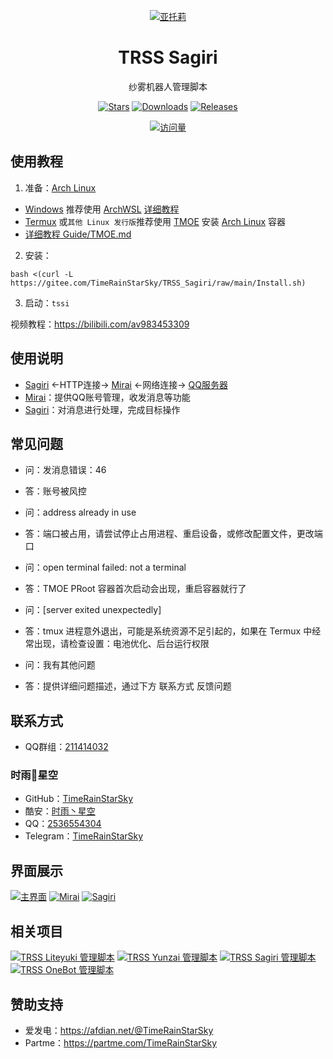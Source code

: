 <div align="center">

[![亚托莉](Picture/亚托莉.png)](https://moegirl.org.cn/亚托莉)

# TRSS Sagiri
纱雾机器人管理脚本

[![Stars](https://img.shields.io/github/stars/TimeRainStarSky/TRSS_Sagiri?color=yellow&label=收藏)](../../stargazers)
[![Downloads](https://img.shields.io/github/downloads/TimeRainStarSky/TRSS_Sagiri/total?color=blue&label=下载)](Install.sh)
[![Releases](https://img.shields.io/github/v/release/TimeRainStarSky/TRSS_Sagiri?color=green&label=发行版)](../../releases/latest)

[![访问量](https://profile-counter.glitch.me/TimeRainStarSky-TRSS_Sagiri/count.svg)](https://github.com/TimeRainStarSky/TRSS_Sagiri)

</div>

## 使用教程
1. 准备：[Arch Linux](https://archlinux.org)
- [Windows](https://www.microsoft.com/windows) 推荐使用 [ArchWSL](https://github.com/yuk7/ArchWSL) [详细教程](https://bytem.io/posts/install-arch-wsl)
- [Termux](https://github.com/termux/termux-app) 或`其他 Linux 发行版`推荐使用 [TMOE](https://gitee.com/mo2/linux) 安装 [Arch Linux](https://archlinux.org) 容器
- [详细教程 Guide/TMOE.md](Guide/TMOE.md)

2. 安装：
```
bash <(curl -L https://gitee.com/TimeRainStarSky/TRSS_Sagiri/raw/main/Install.sh)
```

3. 启动：`tssi`

视频教程：<https://bilibili.com/av983453309>

## 使用说明
- [Sagiri](https://sagiri-kawaii.github.io/sagiri-bot) <-HTTP连接-> [Mirai](https://docs.mirai.mamoe.net) <-网络连接-> [QQ服务器](https://im.qq.com)
- [Mirai](https://docs.mirai.mamoe.net)：提供QQ账号管理，收发消息等功能
- [Sagiri](https://sagiri-kawaii.github.io/sagiri-bot)：对消息进行处理，完成目标操作

## 常见问题
- 问：发消息错误：46
- 答：账号被风控

- 问：address already in use
- 答：端口被占用，请尝试停止占用进程、重启设备，或修改配置文件，更改端口

- 问：open terminal failed: not a terminal
- 答：TMOE PRoot 容器首次启动会出现，重启容器就行了

- 问：[server exited unexpectedly]
- 答：tmux 进程意外退出，可能是系统资源不足引起的，如果在 Termux 中经常出现，请检查设置：电池优化、后台运行权限

- 问：我有其他问题
- 答：提供详细问题描述，通过下方 联系方式 反馈问题

## 联系方式
- QQ群组：[211414032](https://jq.qq.com/?k=QU1xGLEB)
### 时雨🌌星空
- GitHub：[TimeRainStarSky](https://github.com/TimeRainStarSky)
- 酷安：[时雨丶星空](http://www.coolapk.com/u/2650948)
- QQ：[2536554304](https://qm.qq.com/cgi-bin/qm/qr?k=x8LtlP8vwZs7qLwmsbCsyLoAHy7Et1Pj)
- Telegram：[TimeRainStarSky](https://t.me/TimeRainStarSky)

## 界面展示
[![主界面](Picture/Main.png)](https://github.com/TimeRainStarSky/TRSS_Sagiri)
[![Mirai](Picture/Mirai.png)](https://github.com/iTXTech/mirai-console-loader)
[![Sagiri](Picture/Sagiri.png)](https://sagiri-kawaii.github.io/sagiri-bot)

## 相关项目
[![TRSS Liteyuki 管理脚本](https://github-readme-stats.vercel.app/api/pin/?username=TimeRainStarSky&repo=TRSS_Liteyuki&show_owner=true)](../../../TRSS_Liteyuki)
[![TRSS Yunzai 管理脚本](https://github-readme-stats.vercel.app/api/pin/?username=TimeRainStarSky&repo=TRSS_Yunzai&show_owner=true)](../../../TRSS_Yunzai)
[![TRSS Sagiri 管理脚本](https://github-readme-stats.vercel.app/api/pin/?username=TimeRainStarSky&repo=TRSS_Sagiri&show_owner=true)](../../../TRSS_Sagiri)
[![TRSS OneBot 管理脚本](https://github-readme-stats.vercel.app/api/pin/?username=TimeRainStarSky&repo=TRSS_OneBot&show_owner=true)](../../../TRSS_OneBot)

## 赞助支持
- 爱发电：<https://afdian.net/@TimeRainStarSky>
- Partme：<https://partme.com/TimeRainStarSky>